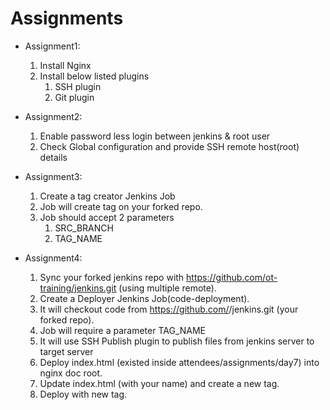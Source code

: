 # Assignments 

* Assignment1:  
	1. Install Nginx 
	2. Install below listed plugins
		1. SSH plugin
		2. Git plugin
     	
 * Assignment2:
 	 1. Enable password less login between jenkins & root user
 	 2. Check  Global configuration and provide SSH remote host(root) details
 	 
     
 * Assignment3:
	1. Create a tag creator Jenkins Job
	2. Job will create tag on your forked repo.
	3. Job should accept 2 parameters  
		1. SRC_BRANCH  
		2. TAG_NAME
		
        
 * Assignment4:
	1. Sync your forked jenkins repo with https://github.com/ot-training/jenkins.git (using multiple remote).  
	2. Create a Deployer Jenkins Job(code-deployment).  
	3. It will checkout code from https://github.com/<your-name>/jenkins.git (your forked repo).
	4. Job will require a parameter TAG_NAME 
	5. It will use SSH Publish plugin to publish files from jenkins server to target server
	6. Deploy index.html (existed inside attendees/assignments/day7) into nginx doc root.
	7. Update index.html (with your name) and create a new tag. 
	8. Deploy with new tag.

